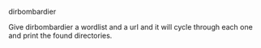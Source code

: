 dirbombardier

Give dirbombardier a wordlist and a url and it will cycle through each one and print the found directories. 
